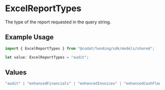 # ExcelReportTypes

The type of the report requested in the query string.

## Example Usage

```typescript
import { ExcelReportTypes } from "@codat/lending/sdk/models/shared";

let value: ExcelReportTypes = "audit";
```

## Values

```typescript
"audit" | "enhancedFinancials" | "enhancedInvoices" | "enhancedCashFlow"
```